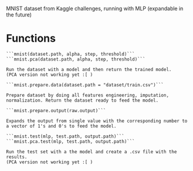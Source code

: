 MNIST dataset from Kaggle challenges, running with MLP (expandable in the future)

# Functions
	```mnist(dataset.path, alpha, step, threshold)```
	```mnist.pca(dataset.path, alpha, step, threshold)```

	Run the dataset with a model and then return the trained model.
	(PCA version not working yet :[ )

	```mnist.prepare.data(dataset.path = "dataset/train.csv")```
	
	Prepare dataset by doing all features engineering, imputation, normalization. Return the dataset ready to feed the model.
	
	```mnist.prepare.output(raw.output)```

	Expands the output from single value with the corresponding number to a vector of 1's and 0's to feed the model.

	```mnist.test(mlp, test.path, output.path)```
	```mnist.pca.test(mlp, test.path, output.path)```

	Run the test set with a the model and create a .csv file with the results.
	(PCA version not working yet :[ )
